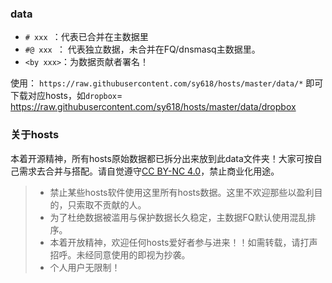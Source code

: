 ### data
* `# xxx `：代表已合并在主数据里
* `#@ xxx `： 代表独立数据，未合并在FQ/dnsmasq主数据里。
* `<by xxx>`：为数据贡献者署名！

使用： `https://raw.githubusercontent.com/sy618/hosts/master/data/*` 即可下载对应hosts，如`dropbox`= https://raw.githubusercontent.com/sy618/hosts/master/data/dropbox

### 关于hosts
本着开源精神，所有hosts原始数据都已拆分出来放到此data文件夹！大家可按自己需求去合并与搭配。请自觉遵守[CC BY-NC 4.0](https://creativecommons.org/licenses/by-nc/4.0/deed.zh)，禁止商业化用途。
> - 禁止某些hosts软件使用这里所有hosts数据。这里不欢迎那些以盈利目的，只索取不贡献的人。
> - 为了杜绝数据被滥用与保护数据长久稳定，主数据FQ默认使用混乱排序。
> - 本着开放精神，欢迎任何hosts爱好者参与进来！！如需转载，请打声招呼。未经同意使用的即视为抄袭。
> - 个人用户无限制！



